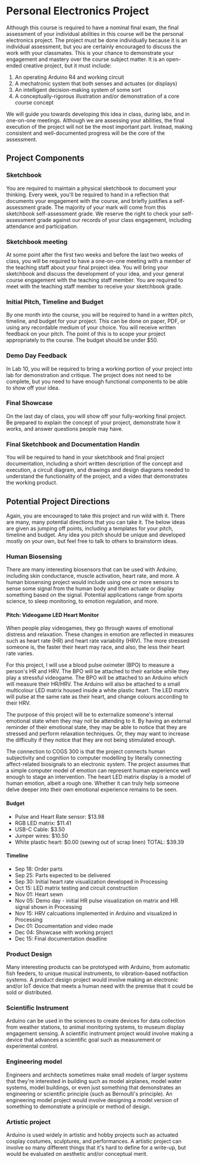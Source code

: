 # Personal Electronics Project
Although this course is required to have a nominal final exam, the final assessment of your individual abilities in this course will be the personal electronics project. The project must be done individually because it is an individual assessment, but you are certainly encouraged to discuss the work with your classmates. This is your chance to demonstrate your engagement and mastery over the course subject matter. It is an open-ended creative project, but it must include:

1. An operating Arduino R4 and working circuit
2. A mechatronic system that both senses and actuates (or displays)
3. An intelligent decision-making system of some sort
4. A conceptually-rigorous illustration and/or demonstration of a core course concept

We will guide you towards developing this idea in class, during labs, and in one-on-one meetings. Although we are assessing your abilities, the final execution of the project will not be the most important part. Instead, making consistent and well-documented progress will be the core of the assessment.

## Project Components
### Sketchbook
You are required to maintain a physical sketchbook to document your thinking. Every week, you'll be required to hand in a reflection that documents your engagement with the course, and briefly justifies a self-assessment grade. The majority of your mark will come from this sketchbook self-assessment grade. We reserve the right to check your self-assessment grade against our records of your class engagement, including attendance and participation.

### Sketchbook meeting
At some point after the first two weeks and before the last two weeks of class, you will be required to have a one-on-one meeting with a member of the teaching staff about your final project idea. You will bring your sketchbook and discuss the development of your idea, and your general course engagement with the teaching staff member. You are required to meet with the teaching staff member to receive your sketchbook grade.

### Initial Pitch, Timeline and Budget
By one month into the course, you will be required to hand in a written pitch, timeline, and budget for your project. This can be done on paper, PDF, or using any recordable medium of your choice. You will receive written feedback on your pitch. The point of this is to scope your project appropriately to the course. The budget should be under $50.

### Demo Day Feedback
In Lab 10, you will be required to bring a working portion of your project into lab for demonstration and critique. The project does not need to be complete, but you need to have enough functional components to be able to show off your idea.

### Final Showcase
On the last day of class, you will show off your fully-working final project. Be prepared to explain the concept of your project, demonstrate how it works, and answer questions people may have.

### Final Sketchbook and Documentation Handin
You will be required to hand in your sketchbook and final project documentation, including a short written description of the concept and execution, a circuit diagram, and drawings and design diagrams needed to understand the functionality of the project, and a video that demonstrates the working product.


## Potential Project Directions
Again, you are encouraged to take this project and run wild with it. There are many, many potential directions that you can take it. The below ideas are given as jumping off points, including a templates for your pitch, timeline and budget. Any idea you pitch should be unique and developed mostly on your own, but feel free to talk to others to brainstorm ideas.

### Human Biosensing
There are many interesting biosensors that can be used with Arduino, including skin conductance, muscle activation, heart rate, and more. A human biosensing project would include using one or more sensors to sense some signal from the human body and then actuate or display something based on the signal. Potential applications range from sports science, to sleep monitoring, to emotion regulation, and more.

#### Pitch: Videogame LED Heart Monitor
When people play videogames, they go through waves of emotional distress and relaxation. These changes in emotion are reflected in measures such as heart rate (HR) and heart rate variability (HRV). The more stressed someone is, the faster their heart may race, and also, the less their heart rate varies. 

For this project, I will use a blood pulse oximeter (BPO) to measure a person's HR and HRV. The BPO will be attached to their earlobe while they play a stressful videogame. The BPO will be attached to an Arduino which will measure their HR/HRV. The Arduino will also be attached to a small multicolour LED matrix housed inside a white plastic heart. The LED matrix will pulse at the same rate as their heart, and change colours according to their HRV. 

The purpose of this project will be to externalize someone's internal emotional state when they may not be attending to it. By having an external reminder of their emotional state, they may be able to notice that they are stressed and perform relaxation techniques. Or, they may want to increase the difficulty if they notice that they are not being stimulated enough.

The connection to COGS 300 is that the project connects human subjectivity and cognition to computer modelling by literally connecting affect-related biosignals to an electronic system. The project assumes that a simple computer model of emotion can represent human experience well enough to stage an intervention. The heart LED matrix display is a model of human emotion, albeit a rough one. Whether it can truly help someone delve deeper into their own emotional experience remains to be seen.

#### Budget
- Pulse and Heart Rate sensor: $13.98
- RGB LED matrix: $11.41
- USB-C Cable: $3.50
- Jumper wires: $10.50
- White plastic heart: $0.00 (sewing out of scrap linen)
TOTAL: $39.39

#### Timeline
- Sep 18: Order parts
- Sep 25: Parts expected to be delivered
- Sep 30: Initial heart rate visualization developed in Processing
- Oct 15: LED matrix testing and circuit construction
- Nov 01: Heart sewn
- Nov 05: Demo day - initial HR pulse visualization on matrix and HR signal shown in Processing
- Nov 15: HRV calcuations implemented in Arduino and visualized in Processing
- Dec 01: Documentation and video made
- Dec 04: Showcase with working project
- Dec 15: Final documentation deadline


### Product Design
Many interesting products can be prototyped with Arduino, from automatic fish feeders, to unique musical instruments, to vibration-based notifaction systems. A product design project would involve making an electronic and/or IoT device that meets a human need with the premise that it could be sold or distributed.

### Scientific Instrument
Arduino can be used in the sciences to create devices for data collection from weather stations, to animal monitoring systems, to museum display engagement sensing. A scientific instrument project would involve making a device that advances a scientific goal such as measurement or experimental control.

### Engineering model
Engineers and architects sometimes make small models of larger systems that they're interested in building such as model airplanes, model water systems, model buildings, or even just something that demonstrates an engineering or scientific principle (such as Bernoulli's principle). An engineering model project would involve designing a model version of something to demonstrate a principle or method of design.

### Artistic project
Arduino is used widely in artistic and hobby projects such as actuated cosplay costumes, sculptures, and performances. A artistic project can involve so many different things that it's hard to define for a write-up, but would be evaluated on aesthetic and/or conceptual merit.